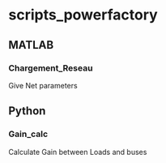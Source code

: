 # scripts_powerfactory

## MATLAB
### Chargement_Reseau
Give Net parameters

## Python
### Gain_calc
Calculate Gain between Loads and buses
